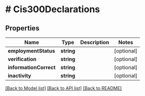 # # Cis300Declarations

## Properties

Name | Type | Description | Notes
------------ | ------------- | ------------- | -------------
**employmentStatus** | **string** |  | [optional]
**verification** | **string** |  | [optional]
**informationCorrect** | **string** |  | [optional]
**inactivity** | **string** |  | [optional]

[[Back to Model list]](../../README.md#models) [[Back to API list]](../../README.md#endpoints) [[Back to README]](../../README.md)
